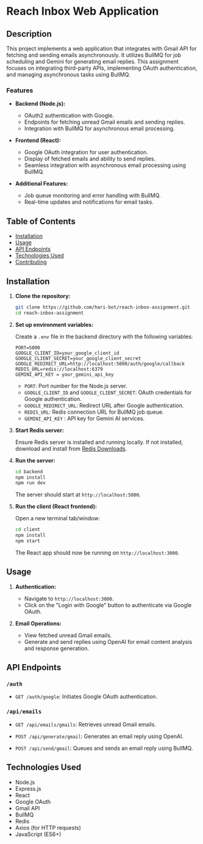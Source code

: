 # Reach Inbox Web Application

## Description

This project implements a web application that integrates with Gmail API for fetching and sending emails asynchronously. It utilizes BullMQ for job scheduling and Gemini for generating email replies. This assignment focuses on integrating third-party APIs, implementing OAuth authentication, and managing asynchronous tasks using BullMQ.

### Features

- **Backend (Node.js):**

  - OAuth2 authentication with Google.
  - Endpoints for fetching unread Gmail emails and sending replies.
  - Integration with BullMQ for asynchronous email processing.

- **Frontend (React):**

  - Google OAuth integration for user authentication.
  - Display of fetched emails and ability to send replies.
  - Seamless integration with asynchronous email processing using BullMQ.

- **Additional Features:**
  - Job queue monitoring and error handling with BullMQ.
  - Real-time updates and notifications for email tasks.

## Table of Contents

- [Installation](#installation)
- [Usage](#usage)
- [API Endpoints](#api-endpoints)
- [Technologies Used](#technologies-used)
- [Contributing](#contributing)

## Installation

1. **Clone the repository:**

   ```bash
   git clone https://github.com/hari-bot/reach-inbox-assignment.git
   cd reach-inbox-assignment
   ```

2. **Set up environment variables:**

   Create a `.env` file in the backend directory with the following variables:

   ```env
   PORT=5000
   GOOGLE_CLIENT_ID=your_google_client_id
   GOOGLE_CLIENT_SECRET=your_google_client_secret
   GOOGLE_REDIRECT_URL=http://localhost:5000/auth/google/callback
   REDIS_URL=redis://localhost:6379
   GEMINI_API_KEY = your_gemini_api_key
   ```

   - `PORT`: Port number for the Node.js server.
   - `GOOGLE_CLIENT_ID` and `GOOGLE_CLIENT_SECRET`: OAuth credentials for Google authentication.
   - `GOOGLE_REDIRECT_URL`: Redirect URL after Google authentication.
   - `REDIS_URL`: Redis connection URL for BullMQ job queue.
   - `GEMINI_API_KEY` : API key for Gemini AI services.

3. **Start Redis server:**

   Ensure Redis server is installed and running locally. If not installed, download and install from [Redis Downloads](https://redis.io/download).

4. **Run the server:**

   ```bash
   cd backend
   npm install
   npm run dev
   ```

   The server should start at `http://localhost:5000`.

5. **Run the client (React frontend):**

   Open a new terminal tab/window:

   ```bash
   cd client
   npm install
   npm start
   ```

   The React app should now be running on `http://localhost:3000`.

## Usage

1. **Authentication:**

   - Navigate to `http://localhost:3000`.
   - Click on the "Login with Google" button to authenticate via Google OAuth.

2. **Email Operations:**

   - View fetched unread Gmail emails.
   - Generate and send replies using OpenAI for email content analysis and response generation.

## API Endpoints

### `/auth`

- `GET /auth/google`: Initiates Google OAuth authentication.

### `/api/emails`

- `GET /api/emails/gmails`: Retrieves unread Gmail emails.

- `POST /api/generate/gmail`: Generates an email reply using OpenAI.

- `POST /api/send/gmail`: Queues and sends an email reply using BullMQ.

## Technologies Used

- Node.js
- Express.js
- React
- Google OAuth
- Gmail API
- BullMQ
- Redis
- Axios (for HTTP requests)
- JavaScript (ES6+)
